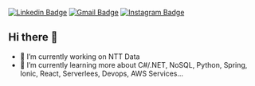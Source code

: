 [![Linkedin Badge](https://img.shields.io/badge/-LinkedIn-blue?style=flat-square&logo=Linkedin&logoColor=white&link=https://www.linkedin.com/in/sidney-rodrigues-54849190/)](https://www.linkedin.com/in/sidney-rodrigues-54849190/) 
[![Gmail Badge](https://img.shields.io/badge/-Gmail-c14438?style=flat-square&logo=Gmail&logoColor=white&link=mailto:sidney.jrodrigues.lima@gmail.com)](mailto:sidney.jrodrigues.lima@gmail.com)
[![Instagram Badge](https://img.shields.io/badge/-Instagram-gray?style=flat-square&logo=Instagram&link=https://www.instagram.com/sidao_rodrigues)](https://www.instagram.com/sidao_rodrigues)
<br/>

## Hi there 👋

<!--
**sidaoswat/sidaoswat** is a ✨ _special_ ✨ repository because its `README.md` (this file) appears on your GitHub profile.

Here are some ideas to get you started:
-->


- 🔭 I’m currently working on NTT Data
- 🌱 I’m currently learning more about C#/.NET, NoSQL, Python, Spring, Ionic, React, Serverlees, Devops, AWS Services...
<!-- - 👯 I’m looking to collaborate on ...
- 🤔 I’m looking for help with ...
- 💬 Ask me about ...
- 📫 How to reach me: ...
- 😄 Pronouns: ...
- ⚡ Fun fact: ... -->

